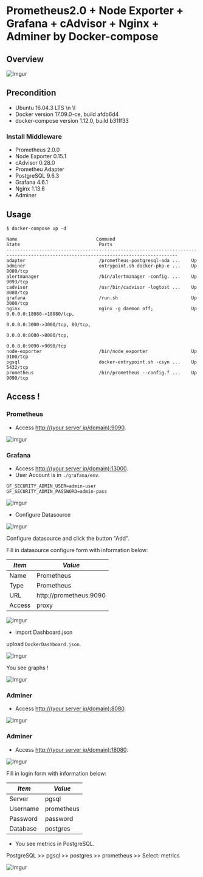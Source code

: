 # Prometheus2.0 + Node Exporter + Grafana + cAdvisor + Nginx + Adminer by Docker-compose

## Overview

![Imgur](https://i.imgur.com/zFciewX.png)

## Precondition

- Ubuntu 16.04.3 LTS \n \l
- Docker version 17.09.0-ce, build afdb6d4
- docker-compose version 1.12.0, build b31ff33

### Install Middleware

- Prometheus 2.0.0
- Node Exporter 0.15.1
- cAdvisor 0.28.0
- Prometheu Adapter
- PostgreSQL 9.6.3
- Grafana 4.6.1
- Nginx 1.13.6
- Adminer

## Usage

```
$ docker-compose up -d

Name                             Command                            State                             Ports
-------------------------------------------------------------------------------------------------------------------------------------
adapter                           /prometheus-postgresql-ada ...    Up
adminer                           entrypoint.sh docker-php-e ...    Up                                8080/tcp
alertmanager                      /bin/alertmanager -config. ...    Up                                9093/tcp
cadvisor                          /usr/bin/cadvisor -logtost ...    Up                                8080/tcp
grafana                           /run.sh                           Up                                3000/tcp
nginx                             nginx -g daemon off;              Up                                0.0.0.0:18080->18080/tcp,
                                                                                         0.0.0.0:3000->3000/tcp, 80/tcp,
                                                                                         0.0.0.0:8080->8080/tcp,
                                                                                         0.0.0.0:9090->9090/tcp
node-exporter                     /bin/node_exporter                Up                                9100/tcp
pgsql                             docker-entrypoint.sh -csyn ...    Up                                5432/tcp
prometheus                        /bin/prometheus --config.f ...    Up                                9090/tcp
```

## Access !

### Prometheus

* Access [http://(your server ip/domain):9090](http://192.168.35.101:9090).

![Imgur](https://i.imgur.com/rg53Xa1.png)

### Grafana

* Access [http://(your server ip/domain):13000](http://192.168.35.101:13000).
* User Account is in `./grafana/env`.
```
GF_SECURITY_ADMIN_USER=admin-user
GF_SECURITY_ADMIN_PASSWORD=admin-pass
```

![Imgur](https://i.imgur.com/fDXVySw.png)

* Configure Datasource

![Imgur](https://i.imgur.com/8SKvdxJ.png)

Configure datasource and click the button "Add".

Fill in datasource configure form with information below:

|*Item*|*Value*|
|---|---|
|Name|Prometheus|
|Type|Prometheus|
|URL|http://prometheus:9090|
|Access|proxy|

![Imgur](https://i.imgur.com/6Cr4WTn.png)

* import Dashboard.json

upload `DockerDashboard.json`.

![Imgur](https://i.imgur.com/cew58vF.png)

You see graphs !

![Imgur](https://i.imgur.com/IicXL5e.png)


### Adminer

* Access [http://(your server ip/domain):8080](http://192.168.35.101:8080).

![Imgur](https://i.imgur.com/ZDH3zmI.png)

### Adminer

* Access [http://(your server ip/domain):18080](http://192.168.35.101:18080).

![Imgur](https://i.imgur.com/uWT7sDC.png)

Fill in login form with information below:

|*Item*|*Value*|
|---|---|
|Server|pgsql|
|Username|prometheus|
|Password|password|
|Database|postgres|

* You see metrics in PostgreSQL.

PostgreSQL >> pgsql >> postgres >> prometheus >> Select: metrics

![Imgur](https://i.imgur.com/cyPrvqC.png)
